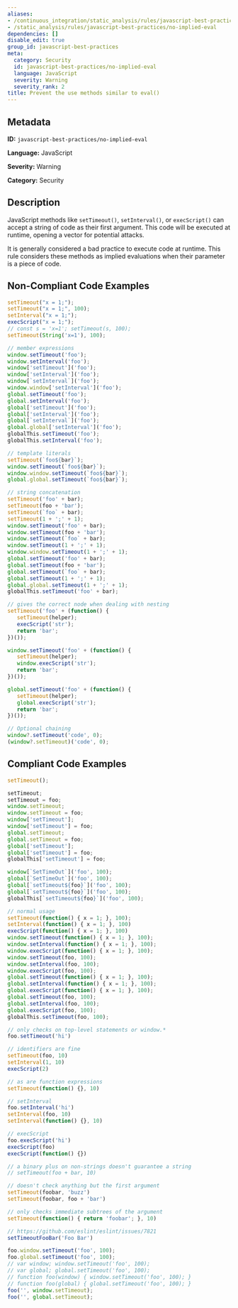```yaml
---
aliases:
- /continuous_integration/static_analysis/rules/javascript-best-practices/no-implied-eval
- /static_analysis/rules/javascript-best-practices/no-implied-eval
dependencies: []
disable_edit: true
group_id: javascript-best-practices
meta:
  category: Security
  id: javascript-best-practices/no-implied-eval
  language: JavaScript
  severity: Warning
  severity_rank: 2
title: Prevent the use methods similar to eval()
---
```

<!--  SOURCED FROM https://github.com/DataDog/datadog-static-analyzer-rule-docs -->


## Metadata
**ID:** `javascript-best-practices/no-implied-eval`

**Language:** JavaScript

**Severity:** Warning

**Category:** Security

## Description
JavaScript methods like `setTimeout()`, `setInterval()`, or `execScript()` can accept a string of code as their first argument. This code will be executed at runtime, opening a vector for potential attacks.

It is generally considered a bad practice to execute code at runtime. This rule considers these methods as implied evaluations when their parameter is a piece of code.

## Non-Compliant Code Examples
```javascript
setTimeout("x = 1;");
setTimeout("x = 1;", 100);
setInterval("x = 1;");
execScript("x = 1;");
// const s = 'x=1'; setTimeout(s, 100);
setTimeout(String('x=1'), 100);

// member expressions
window.setTimeout('foo');
window.setInterval('foo');
window['setTimeout']('foo');
window['setInterval']('foo');
window[`setInterval`]('foo');
window.window['setInterval']('foo');
global.setTimeout('foo');
global.setInterval('foo');
global['setTimeout']('foo');
global['setInterval']('foo');
global[`setInterval`]('foo');
global.global['setInterval']('foo');
globalThis.setTimeout('foo');
globalThis.setInterval('foo');

// template literals
setTimeout(`foo${bar}`);
window.setTimeout(`foo${bar}`);
window.window.setTimeout(`foo${bar}`);
global.global.setTimeout(`foo${bar}`);

// string concatenation
setTimeout('foo' + bar);
setTimeout(foo + 'bar');
setTimeout(`foo` + bar);
setTimeout(1 + ';' + 1);
window.setTimeout('foo' + bar);
window.setTimeout(foo + 'bar');
window.setTimeout(`foo` + bar);
window.setTimeout(1 + ';' + 1);
window.window.setTimeout(1 + ';' + 1);
global.setTimeout('foo' + bar);
global.setTimeout(foo + 'bar');
global.setTimeout(`foo` + bar);
global.setTimeout(1 + ';' + 1);
global.global.setTimeout(1 + ';' + 1);
globalThis.setTimeout('foo' + bar);

// gives the correct node when dealing with nesting
setTimeout('foo' + (function() {
   setTimeout(helper);
   execScript('str');
   return 'bar';
})());

window.setTimeout('foo' + (function() {
   setTimeout(helper);
   window.execScript('str');
   return 'bar';
})());

global.setTimeout('foo' + (function() {
   setTimeout(helper);
   global.execScript('str');
   return 'bar';
})());

// Optional chaining
window?.setTimeout('code', 0);
(window?.setTimeout)('code', 0);
```

## Compliant Code Examples
```javascript
setTimeout();

setTimeout;
setTimeout = foo;
window.setTimeout;
window.setTimeout = foo;
window['setTimeout'];
window['setTimeout'] = foo;
global.setTimeout;
global.setTimeout = foo;
global['setTimeout'];
global['setTimeout'] = foo;
globalThis['setTimeout'] = foo;

window[`SetTimeOut`]('foo', 100);
global[`SetTimeOut`]('foo', 100);
global[`setTimeout${foo}`]('foo', 100);
global[`setTimeout${foo}`]('foo', 100);
globalThis[`setTimeout${foo}`]('foo', 100);

// normal usage
setTimeout(function() { x = 1; }, 100);
setInterval(function() { x = 1; }, 100)
execScript(function() { x = 1; }, 100)
window.setTimeout(function() { x = 1; }, 100);
window.setInterval(function() { x = 1; }, 100);
window.execScript(function() { x = 1; }, 100);
window.setTimeout(foo, 100);
window.setInterval(foo, 100);
window.execScript(foo, 100);
global.setTimeout(function() { x = 1; }, 100);
global.setInterval(function() { x = 1; }, 100);
global.execScript(function() { x = 1; }, 100);
global.setTimeout(foo, 100);
global.setInterval(foo, 100);
global.execScript(foo, 100);
globalThis.setTimeout(foo, 100);

// only checks on top-level statements or window.*
foo.setTimeout('hi')

// identifiers are fine
setTimeout(foo, 10)
setInterval(1, 10)
execScript(2)

// as are function expressions
setTimeout(function() {}, 10)

// setInterval
foo.setInterval('hi')
setInterval(foo, 10)
setInterval(function() {}, 10)

// execScript
foo.execScript('hi')
execScript(foo)
execScript(function() {})

// a binary plus on non-strings doesn't guarantee a string
// setTimeout(foo + bar, 10)

// doesn't check anything but the first argument
setTimeout(foobar, 'buzz')
setTimeout(foobar, foo + 'bar')

// only checks immediate subtrees of the argument
setTimeout(function() { return 'foobar'; }, 10)

// https://github.com/eslint/eslint/issues/7821
setTimeoutFooBar('Foo Bar')

foo.window.setTimeout('foo', 100);
foo.global.setTimeout('foo', 100);
// var window; window.setTimeout('foo', 100);
// var global; global.setTimeout('foo', 100);
// function foo(window) { window.setTimeout('foo', 100); }
// function foo(global) { global.setTimeout('foo', 100); }
foo('', window.setTimeout);
foo('', global.setTimeout);
```
